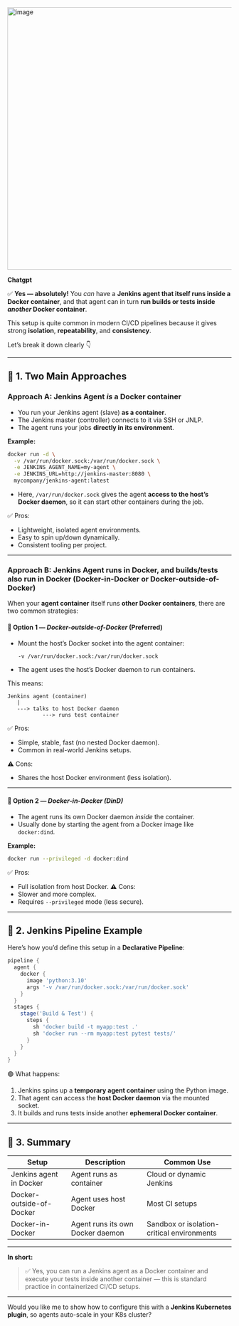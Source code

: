 
<img width="1226" height="590" alt="image" src="https://github.com/user-attachments/assets/377e6a7e-219b-4175-98da-329af8e6d685" />

**Chatgpt**

✅ **Yes — absolutely!**
You *can* have a **Jenkins agent that itself runs inside a Docker container**, and that agent can in turn **run builds or tests inside *another* Docker container**.

This setup is quite common in modern CI/CD pipelines because it gives strong **isolation**, **repeatability**, and **consistency**.

Let’s break it down clearly 👇

---

## 🧱 1. Two Main Approaches

### **Approach A: Jenkins Agent *is* a Docker container**

* You run your Jenkins agent (slave) **as a container**.
* The Jenkins master (controller) connects to it via SSH or JNLP.
* The agent runs your jobs **directly in its environment**.

**Example:**

```bash
docker run -d \
  -v /var/run/docker.sock:/var/run/docker.sock \
  -e JENKINS_AGENT_NAME=my-agent \
  -e JENKINS_URL=http://jenkins-master:8080 \
  mycompany/jenkins-agent:latest
```

* Here, `/var/run/docker.sock` gives the agent **access to the host’s Docker daemon**, so it can start other containers during the job.

✅ Pros:

* Lightweight, isolated agent environments.
* Easy to spin up/down dynamically.
* Consistent tooling per project.

---

### **Approach B: Jenkins Agent runs in Docker, and builds/tests also run in Docker (Docker-in-Docker or Docker-outside-of-Docker)**

When your **agent container** itself runs **other Docker containers**, there are two common strategies:

#### 🧩 Option 1 — *Docker-outside-of-Docker* (Preferred)

* Mount the host’s Docker socket into the agent container:

  ```bash
  -v /var/run/docker.sock:/var/run/docker.sock
  ```
* The agent uses the host’s Docker daemon to run containers.

This means:

```
Jenkins agent (container)
   |
   ---> talks to host Docker daemon
           ---> runs test container
```

✅ Pros:

* Simple, stable, fast (no nested Docker daemon).
* Common in real-world Jenkins setups.

⚠️ Cons:

* Shares the host Docker environment (less isolation).

---

#### 🧩 Option 2 — *Docker-in-Docker (DinD)*

* The agent runs its own Docker daemon *inside* the container.
* Usually done by starting the agent from a Docker image like `docker:dind`.

**Example:**

```bash
docker run --privileged -d docker:dind
```

✅ Pros:

* Full isolation from host Docker.
  ⚠️ Cons:
* Slower and more complex.
* Requires `--privileged` mode (less secure).

---

## 🧰 2. Jenkins Pipeline Example

Here’s how you’d define this setup in a **Declarative Pipeline**:

```groovy
pipeline {
  agent {
    docker {
      image 'python:3.10'
      args '-v /var/run/docker.sock:/var/run/docker.sock'
    }
  }
  stages {
    stage('Build & Test') {
      steps {
        sh 'docker build -t myapp:test .'
        sh 'docker run --rm myapp:test pytest tests/'
      }
    }
  }
}
```

🟢 What happens:

1. Jenkins spins up a **temporary agent container** using the Python image.
2. That agent can access the **host Docker daemon** via the mounted socket.
3. It builds and runs tests inside another **ephemeral Docker container**.

---

## 🧠 3. Summary

| Setup                    | Description                      | Common Use                                 |
| ------------------------ | -------------------------------- | ------------------------------------------ |
| Jenkins agent in Docker  | Agent runs as container          | Cloud or dynamic Jenkins                   |
| Docker-outside-of-Docker | Agent uses host Docker           | Most CI setups                             |
| Docker-in-Docker         | Agent runs its own Docker daemon | Sandbox or isolation-critical environments |

---

**In short:**

> ✅ Yes, you can run a Jenkins agent as a Docker container and execute your tests inside another container — this is standard practice in containerized CI/CD setups.

---

Would you like me to show how to configure this with a **Jenkins Kubernetes plugin**, so agents auto-scale in your K8s cluster?
